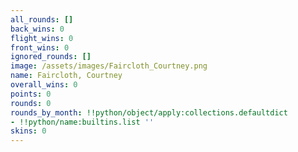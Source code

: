 ```yaml
---
all_rounds: []
back_wins: 0
flight_wins: 0
front_wins: 0
ignored_rounds: []
image: /assets/images/Faircloth_Courtney.png
name: Faircloth, Courtney
overall_wins: 0
points: 0
rounds: 0
rounds_by_month: !!python/object/apply:collections.defaultdict
- !!python/name:builtins.list ''
skins: 0
---
```

